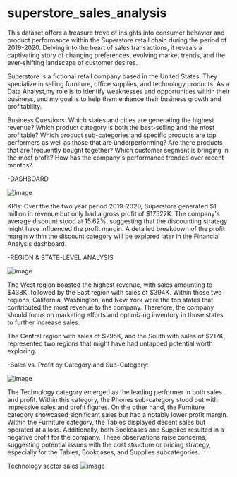 # superstore_sales_analysis
This dataset offers a treasure trove of insights into consumer behavior and product performance within the Superstore retail chain during the period of 2019-2020. Delving into the heart of sales transactions, it reveals a captivating story of changing preferences, evolving market trends, and the ever-shifting landscape of customer desires.

Superstore is a fictional retail company based in the United States. They specialize in selling furniture, office supplies, and technology products. As a Data Analyst,my role is to identify weaknesses and opportunities within their business, and my goal is to help them enhance their business growth and profitability.

Business Questions:
Which states and cities are generating the highest revenue?
Which product category is both the best-selling and the most profitable?
Which product sub-categories and specific products are top performers as well as those that are underperforming?
Are there products that are frequently bought together?
Which customer segment is bringing in the most profit?
How has the company's performance trended over recent months?

-DASHBOARD 

![image](https://github.com/mzohair18/superstore_sales_analysis/assets/59119490/c02c6a78-b7e9-411e-9cea-7af1ff51a139)

KPIs:
Over the the two year period 2019-2020, Superstore generated $1 million in revenue but only had a gross profit of $17522K. The company's average discount stood at 15.62%, suggesting that the discounting strategy might have influenced the profit margin. A detailed breakdown of the profit margin within the discount category will be explored later in the Financial Analysis dashboard.


-REGION & STATE-LEVEL ANALYSIS

![image](https://github.com/mzohair18/superstore_sales_analysis/assets/59119490/441b2e79-a197-42a6-82cb-751be90d5323)


The West region boasted the highest revenue, with sales amounting to $438K, followed by the East region with sales of $394K. Within those two regions, California, Washington, and New York were the top states that contributed the most revenue to the company. Therefore, the company should focus on marketing efforts and optimizing inventory in those states to further increase sales.

The Central region with sales of $295K, and the South with sales of $217K, represented two regions that might have had untapped potential worth exploring.




-Sales vs. Profit by Category and Sub-Category:

![image](https://github.com/mzohair18/superstore_sales_analysis/assets/59119490/c4b7ab9a-4518-4dda-a483-3c307ed55373)

The Technology category emerged as the leading performer in both sales and profit. Within this category, the Phones sub-category stood out with impressive sales and profit figures. On the other hand, the Furniture category showcased significant sales but had a notably lower profit margin. Within the Furniture category, the Tables displayed decent sales but operated at a loss. Additionally, both Bookcases and Supplies resulted in a negative profit for the company. These observations raise concerns, suggesting potential issues with the cost structure or pricing strategy, especially for the Tables, Bookcases, and Supplies subcategories.


Technology sector sales
![image](https://github.com/mzohair18/superstore_sales_analysis/assets/59119490/82a668de-8445-47e3-8deb-9cdbf2b9dbeb)






